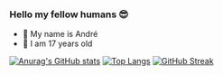 ### Hello my fellow humans 😎

- 💬 My name is André
- 🎈 I am 17 years old

[![Anurag's GitHub stats](https://github-readme-stats.vercel.app/api?username=andrebtw)](https://github.com/anuraghazra/github-readme-stats)
[![Top Langs](https://github-readme-stats.vercel.app/api/top-langs/?username=andrebtw&layout=compact)](https://github.com/anuraghazra/github-readme-stats)
[![GitHub Streak](https://github-readme-streak-stats.herokuapp.com/?user=andrebtw)](https://git.io/streak-stats)

<!--
**andrebtw/andrebtw** is a ✨ _special_ ✨ repository because its `README.md` (this file) appears on your GitHub profile.

Here are some ideas to get you started:

- 🔭 I’m currently working on ...
- 🌱 I’m currently learning ...
- 👯 I’m looking to collaborate on ...
- 🤔 I’m looking for help with ...
- 💬 Ask me about ...
- 📫 How to reach me: ...
- 😄 Pronouns: ...
- ⚡ Fun fact: ...
-->
